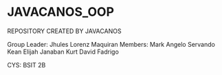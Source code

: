 # JAVACANOS_OOP
REPOSITORY CREATED BY JAVACANOS

Group Leader:
  Jhules Lorenz Maquiran
Members:
  Mark Angelo Servando
  Kean Elijah Janaban
  Kurt David Fadrigo



CYS:
  BSIT 2B
